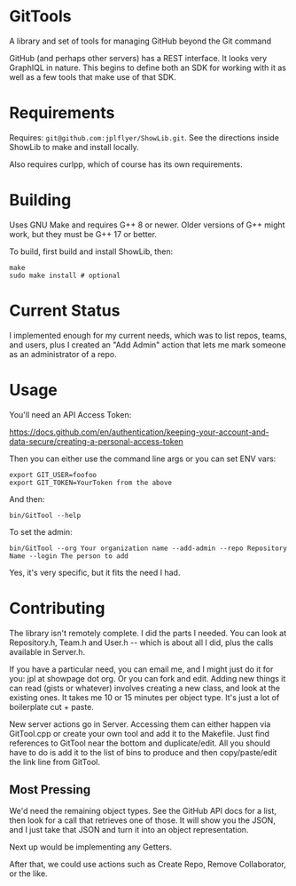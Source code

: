 # GitTools
A library and set of tools for managing GitHub beyond the Git command

GitHub (and perhaps other servers) has a REST interface. It looks very GraphIQL in nature. This begins to define both an SDK for working with it as well as a few tools that make use of that SDK.

# Requirements
Requires: `git@github.com:jplflyer/ShowLib.git`. See the directions inside ShowLib to make and install locally.

Also requires curlpp, which of course has its own requirements.

# Building
Uses GNU Make and requires G++ 8 or newer. Older versions of G++ might work, but they must be G++ 17 or better.

To build, first build and install ShowLib, then:

    make
    sudo make install # optional

# Current Status
I implemented enough for my current needs, which was to list repos, teams, and users, plus I created an "Add Admin" action that lets me mark someone as an administrator of a repo.

# Usage
You'll need an API Access Token:

https://docs.github.com/en/authentication/keeping-your-account-and-data-secure/creating-a-personal-access-token

Then you can either use the command line args or you can set ENV vars:

    export GIT_USER=foofoo
    export GIT_TOKEN=YourToken from the above

And then:

    bin/GitTool --help

To set the admin:

    bin/GitTool --org Your organization name --add-admin --repo Repository Name --login The person to add

Yes, it's very specific, but it fits the need I had.

# Contributing
The library isn't remotely complete. I did the parts I needed. You can look at Repository.h, Team.h and User.h -- which is about all I did, plus the calls available in Server.h.

If you have a particular need, you can email me, and I might just do it for you: jpl at showpage dot org. Or you can fork and edit. Adding new things it can read (gists or whatever) involves creating a new class, and look at the existing ones. It takes me 10 or 15 minutes per object type. It's just a lot of boilerplate cut + paste.

New server actions go in Server. Accessing them can either happen via GitTool.cpp or create your own tool and add it to the Makefile. Just find references to GitTool near the bottom and duplicate/edit. All you should have to do is add it to the list of bins to produce and then copy/paste/edit the link line from GitTool.

## Most Pressing
We'd need the remaining object types. See the GitHub API docs for a list, then look for a call that retrieves one of those. It will show you the JSON, and I just take that JSON and turn it into an object representation.

Next up would be implementing any Getters.

After that, we could use actions such as Create Repo, Remove Collaborator, or the like.
